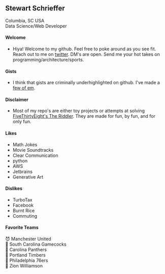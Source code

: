 ## Stewart Schrieffer
Columbia, SC USA   
Data Science/Web Developer  

#### Welcome
* Hiya! Welcome to my github. Feel free to poke around as you see fit. Reach out to me on [twitter](https://twitter.com/Schrewart). DM's are open. Send me your hot takes on programming/architecture/sports.

#### Gists
* I think that gists are criminally underhighlighted on github. I've made a [few of em](https://gist.github.com/StewSchrieff).

#### Disclaimer
* Most of my repo's are either toy projects or attempts at solving [FiveThirtyEight's The Riddler](https://fivethirtyeight.com/tag/the-riddler/). They are made for fun, by fun, and for only fun.

#### Likes
* Math Jokes
* Movie Soundtracks
* Clear Communication
* python
* AWS
* Jetbrains
* Generative Art

#### Dislikes

* TurboTax
* Facebook
* Burnt Rice
* Commuting



#### Favorite Teams
😈 Manchester United  
🐓 South Carolina Gamecocks  
🏈 Carolina Panthers  
🌲 Portland Timbers  
🏀 Philadelphia 76ers  
💪 Zion Williamson  


